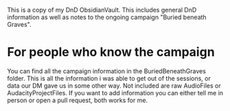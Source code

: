 This is a copy of my DnD ObsidianVault. This includes general DnD information as well as notes to the ongoing campaign "Buried beneath Graves". 
# For people who know the campaign
You can find all the campaign information in the BuriedBeneathGraves folder.
This is all the information i was able to get out of the sessions, or data our DM gave us in some other way. Not included are raw AudioFiles or AudacityProjectFiles. If you want to add information you can either tell me in person or open a pull request, both works for me.
